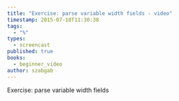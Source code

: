 ```yaml
---
title: "Exercise: parse variable width fields - video"
timestamp: 2015-07-10T11:30:38
tags:
  - "%"
types:
  - screencast
published: true
books:
  - beginner_video
author: szabgab
---
```



Exercise: parse variable width fields


<slidecast file="beginner-perl/exercise-parse-variable-width-fields" youtube="6NoHj4sehWc" />
